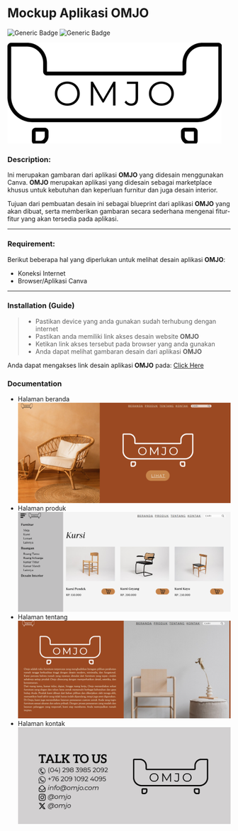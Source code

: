 # Mockup Aplikasi OMJO
![Generic Badge](https://img.shields.io/badge/canva-blue_print-blue)
![Generic Badge](https://img.shields.io/badge/just%20%20mockup-8A2BE2)

![Ini gambar logo](omjo.png)


### Description:
Ini merupakan gambaran dari aplikasi **OMJO** yang didesain menggunakan Canva. **OMJO** merupakan aplikasi yang didesain sebagai marketplace khusus untuk kebutuhan dan keperluan furnitur dan juga desain interior.

Tujuan dari pembuatan desain ini sebagai blueprint dari aplikasi **OMJO** yang akan dibuat, serta memberikan gambaran secara sederhana mengenai fitur-fitur yang akan tersedia pada aplikasi.

<hr>

### Requirement:
Berikut beberapa hal yang diperlukan untuk melihat desain aplikasi **OMJO**:
- Koneksi Internet
- Browser/Aplikasi Canva

<hr>

### Installation (Guide)
>- Pastikan device yang anda gunakan sudah terhubung dengan internet
>- Pastikan anda memiliki link akses desain website **OMJO**
>- Ketikan link akses tersebut pada browser yang anda gunakan
>- Anda dapat melihat gambaran desain dari aplikasi **OMJO**

Anda dapat mengakses link desain aplikasi **OMJO** pada:
[Click Here](https://omjo.my.canva.site/)

### Documentation
- Halaman beranda
![Beranda](ss/mockup1/beranda.png)
- Halaman produk
![Beranda](ss/mockup1/produk.png)
- Halaman tentang
![Beranda](ss/mockup1/tentang.png)
- Halaman kontak
![Beranda](ss/mockup1/kontak.png)
